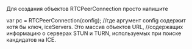 Для создания объектов RTCPeerConnection просто напишите

var pc = RTCPeerConnection(config);
//где аргумент config содержит хотя бы ключ, iceServers. Это массив объектов URL, 
//содержащих информацию о серверах STUN и TURN, используемых при поиске кандидатов на ICE. 